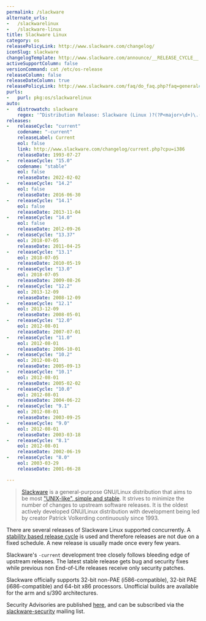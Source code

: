 ```yaml
---
permalink: /slackware
alternate_urls:
-   /slackwarelinux
-   /slackware-linux
title: Slackware Linux
category: os
releasePolicyLink: http://www.slackware.com/changelog/
iconSlug: slackware
changelogTemplate: http://www.slackware.com/announce/__RELEASE_CYCLE__.php
activeSupportColumn: false
versionCommand: cat /etc/os-release
releaseColumn: false
releaseDateColumn: true
releasePolicyLink: http://www.slackware.com/faq/do_faq.php?faq=general#4
purls:
-   purl: pkg:os/slackwarelinux
auto:
-   distrowatch: slackware
    regex: '^Distribution Release: Slackware (Linux )?(?P<major>\d+)\.(?P<minor>\d+)$'
releases:
-   releaseCycle: "current"
    codename: "-current"
    releaseLabel: Current
    eol: false
    link: http://www.slackware.com/changelog/current.php?cpu=i386
    releaseDate: 1993-07-27
-   releaseCycle: "15.0"
    codename: "stable"
    eol: false
    releaseDate: 2022-02-02
-   releaseCycle: "14.2"
    eol: false
    releaseDate: 2016-06-30
-   releaseCycle: "14.1"
    eol: false
    releaseDate: 2013-11-04
-   releaseCycle: "14.0"
    eol: false
    releaseDate: 20l2-09-26
-   releaseCycle: "13.37"
    eol: 2018-07-05
    releaseDate: 2011-04-25
-   releaseCycle: "13.1"
    eol: 2018-07-05
    releaseDate: 2010-05-19
-   releaseCycle: "13.0"
    eol: 2018-07-05
    releaseDate: 2009-08-26
-   releaseCycle: "12.2"
    eol: 2013-12-09
    releaseDate: 2008-12-09
-   releaseCycle: "12.1"
    eol: 2013-12-09
    releaseDate: 2008-05-01
-   releaseCycle: "12.0"
    eol: 2012-08-01
    releaseDate: 2007-07-01
-   releaseCycle: "11.0"
    eol: 2012-08-01
    releaseDate: 2006-10-01
-   releaseCycle: "10.2"
    eol: 2012-08-01
    releaseDate: 2005-09-13
-   releaseCycle: "10.1"
    eol: 2012-08-01
    releaseDate: 2005-02-02
-   releaseCycle: "10.0"
    eol: 2012-08-01
    releaseDate: 2004-06-22
-   releaseCycle: "9.1"
    eol: 2012-08-01
    releaseDate: 2003-09-25
-   releaseCycle: "9.0"
    eol: 2012-08-01
    releaseDate: 2003-03-18
-   releaseCycle: "8.1"
    eol: 2012-08-01
    releaseDate: 2002-06-19
-   releaseCycle: "8.0"
    eol: 2003-03-29
    releaseDate: 2001-06-28

---
```


> [Slackware](http://www.slackware.com/) is a general-purpose GNU/Linux distribution that aims to be most ["UNIX-like", simple and stable](http://www.slackware.com/info/). It strives to minimize the number of changes to upstream software releases.  It is the oldest actively developed GNU/Linux distribution with development being led by creator Patrick Volkerding continuously since 1993.

There are several releases of Slackware Linux supported concurrently.  A [stability based release cycle](http://www.slackware.com/faq/do_faq.php?faq=general#4) is used and therefore releases are not due on a fixed schedule. A new release is usually made once every few years.

Slackware's `-current` development tree closely follows bleeding edge of upstream releases. The latest stable release gets bug and security fixes while previous non End-of-Life releases receive only security patches.

Slackware officially supports 32-bit non-PAE (i586-compatible), 32-bit PAE (i686-compatible) and 64-bit x86 processors.  Unofficial builds are available for the arm and s/390 architectures.

Security Advisories are published [here](http://www.slackware.com/security/), and can be subscribed via the [slackware-security](http://www.slackware.com/lists/) mailing list.
